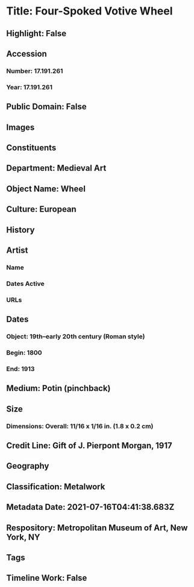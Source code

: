 # Title: Four-Spoked Votive Wheel
## Highlight: False
## Accession
### Number: 17.191.261
### Year: 17.191.261
## Public Domain: False
## Images
## Constituents
## Department: Medieval Art
## Object Name: Wheel
## Culture: European
## History
## Artist
### Name
### Dates Active
### URLs
## Dates
### Object: 19th–early 20th century (Roman style)
### Begin: 1800
### End: 1913
## Medium: Potin (pinchback)
## Size
### Dimensions: Overall: 11/16 x 1/16 in. (1.8 x 0.2 cm)
## Credit Line: Gift of J. Pierpont Morgan, 1917
## Geography
## Classification: Metalwork
## Metadata Date: 2021-07-16T04:41:38.683Z
## Respository: Metropolitan Museum of Art, New York, NY
## Tags
## Timeline Work: False